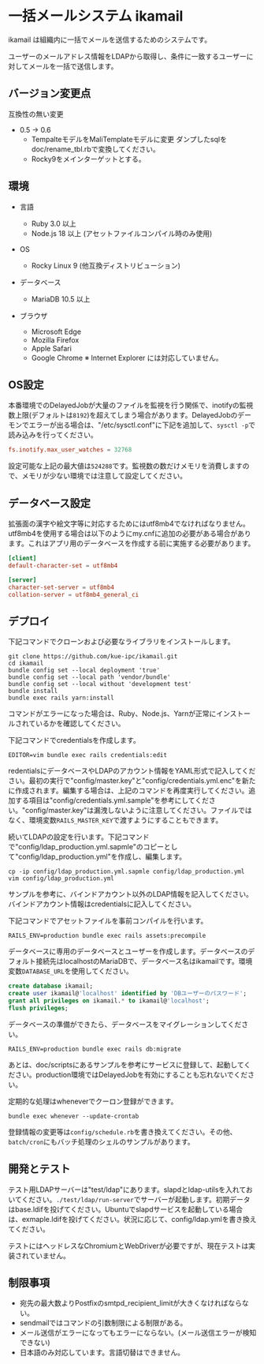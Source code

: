 # 一括メールシステム ikamail

ikamail は組織内に一括でメールを送信するためのシステムです。

ユーザーのメールアドレス情報をLDAPから取得し、条件に一致するユーザーに対してメールを一括で送信します。

## バージョン変更点

互換性の無い変更
*  0.5 -> 0.6
    * TempalteモデルをMaliTemplateモデルに変更
        ダンプしたsqlをdoc/rename_tbl.rbで変換してください。
    * Rocky9をメインターゲットとする。

## 環境

* 言語
    * Ruby 3.0 以上
    * Node.js 18 以上 (アセットファイルコンパイル時のみ使用)

* OS
    * Rocky Linux 9 (他互換ディストリビューション)

* データベース
    * MariaDB 10.5 以上

* ブラウザ
    * Microsoft Edge
    * Mozilla Firefox
    * Apple Safari
    * Google Chrome
    ※ Internet Explorer には対応していません。

## OS設定

本番環境でのDelayedJobが大量のファイルを監視を行う関係で、inotifyの監視数上限(デフォルトは`8192`)を超えてしまう場合があります。DelayedJobのデーモンでエラーが出る場合は、"/etc/sysctl.conf"に下記を追加して、`sysctl -p`で読み込みを行ってください。

```/etc/sysctl.conf
fs.inotify.max_user_watches = 32768
```

設定可能な上記の最大値は`524288`です。監視数の数だけメモリを消費しますので、メモリが少ない環境では注意して設定してください。

## データベース設定

拡張面の漢字や絵文字等に対応するためにはutf8mb4でなければなりません。utf8mb4を使用する場合は以下のようにmy.cnfに追加の必要がある場合があります。これはアプリ用のデータベースを作成する前に実施する必要があります。

```my.cnf
[client]
default-character-set = utf8mb4

[server]
character-set-server = utf8mb4
collation-server = utf8mb4_general_ci
```

## デプロイ

下記コマンドでクローンおよび必要なライブラリをインストールします。

```
git clone https://github.com/kue-ipc/ikamail.git
cd ikamail
bundle config set --local deployment 'true'
bundle config set --local path 'vendor/bundle'
bundle config set --local without 'development test'
bundle install
bundle exec rails yarn:install
```

コマンドがエラーになった場合は、Ruby、Node.js、Yarnが正常にインストールされているかを確認してください。

下記コマンドでcredentialsを作成します。

```
EDITOR=vim bundle exec rails credentials:edit
```

redentialsにデータベースやLDAPのアカウント情報をYAML形式で記入してください。最初の実行で"config/master.key"と"config/credentials.yml.enc"を新たに作成されます。編集する場合は、上記のコマンドを再度実行してください。追加する項目は"config/credentials.yml.sample"を参考にしてください。"config/master.key"は漏洩しないように注意してください。ファイルではなく、環境変数`RAILS_MASTER_KEY`で渡すようにすることもできます。

続いてLDAPの設定を行います。下記コマンドで"config/ldap_production.yml.sapmle"のコピーとして"config/ldap_production.yml"を作成し、編集します。

```
cp -ip config/ldap_production.yml.sapmle config/ldap_production.yml
vim config/ldap_production.yml
```

サンプルを参考に、バインドアカウント以外のLDAP情報を記入してください。バインドアカウント情報はcredentialsに記入してください。

下記コマンドでアセットファイルを事前コンパイルを行います。

```
RAILS_ENV=production bundle exec rails assets:precompile
```

データベースに専用のデータベースとユーザーを作成します。データベースのデフォルト接続先はlocalhostのMariaDBで、データベース名はikamailです。環境変数`DATABASE_URL`を使用してください。

```SQL
create database ikamail;
create user ikamail@'localhost' identified by 'DBユーザーのパスワード';
grant all privileges on ikamail.* to ikamail@'localhost';
flush privileges;
```

データベースの準備ができたら、データベースをマイグレーションしてください。

```
RAILS_ENV=production bundle exec rails db:migrate
```

あとは、doc/scriptsにあるサンプルを参考にサービスに登録して、起動してください。production環境ではDelayedJobを有効にすることも忘れないでください。

定期的な処理はwheneverでクーロン登録ができます。

```
bundle exec whenever --update-crontab
```

登録情報の変更等は`config/schedule.rb`を書き換えてください。その他、`batch/cron`にもバッチ処理のシェルのサンプルがあります。

## 開発とテスト

テスト用LDAPサーバーは"test/ldap"にあります。slapdとldap-utilsを入れておいてください。`./test/ldap/run-server`でサーバーが起動します。初期データはbase.ldifを投げてください。Ubuntuでslapdサービスを起動している場合は、exmaple.ldifを投げてください。状況に応じて、config/ldap.ymlを書き換えてください。

テストにはヘッドレスなChromiumとWebDriverが必要ですが、現在テストは実装されていません。

## 制限事項

* 宛先の最大数よりPostfixのsmtpd_recipient_limitが大きくなければならない。
* sendmailではコマンドの引数制限による制限がある。
* メール送信がエラーになってもエラーにならない。(メール送信エラーが検知できない)
* 日本語のみ対応しています。言語切替はできません。
